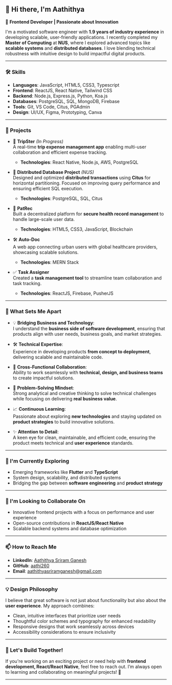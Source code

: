 ## 👋 Hi there, I'm Aathithya  

🚀 **Frontend Developer | Passionate about Innovation**  

I'm a motivated software engineer with **1.9 years of industry experience** in developing scalable, user-friendly applications. I recently completed my **Master of Computing** at **NUS**, where I explored advanced topics like **scalable systems** and **distributed databases**. I love blending technical robustness with intuitive design to build impactful digital products.

---

### 🛠️ Skills  

- **Languages**: JavaScript, HTML5, CSS3, Typescript  
- **Frontend**: ReactJS, React Native, Tailwind CSS  
- **Backend**: Node.js, Express.js, Python, Koa.js 
- **Databases**: PostgreSQL, SQL, MongoDB, Firebase  
- **Tools**: Git, VS Code, Citus, PGAdmin  
- **Design**: UI/UX, Figma, Prototyping, Canva  

---

### 🔧 Projects  

- 🚀 **TripSter** *(In Progress)*  
   A real-time **trip expense management app** enabling multi-user collaboration and efficient expense tracking.  
   - **Technologies**: React Native, Node.js, AWS, PostgreSQL  

- 🔄 **Distributed Database Project** *(NUS)*  
   Designed and optimized **distributed transactions** using **Citus** for horizontal partitioning. Focused on improving query performance and ensuring efficient SQL execution.  
   - **Technologies**: PostgreSQL, SQL, Citus  

- 🏥 **PatRec**  
   Built a decentralized platform for **secure health record management** to handle large-scale user data.  
   - **Technologies**: HTML5, CSS3, JavaScript, Blockchain  

- 🛠️ **Auto-Doc**  
   A web app connecting urban users with global healthcare providers, showcasing scalable solutions.  
   - **Technologies**: MERN Stack  

- ✅ **Task Assigner**  
   Created a **task management tool** to streamline team collaboration and task tracking.  
   - **Technologies**: ReactJS, Firebase, PusherJS  

---

### 🌟 What Sets Me Apart  

- 💡 **Bridging Business and Technology**:  
   I understand the **business side of software development**, ensuring that products align with user needs, business goals, and market strategies.  

- 🛠️ **Technical Expertise**:  
   Experience in developing products **from concept to deployment**, delivering scalable and maintainable code.  

- 🤝 **Cross-Functional Collaboration**:  
   Ability to work seamlessly with **technical, design, and business teams** to create impactful solutions.  

- 🎯 **Problem-Solving Mindset**:  
   Strong analytical and creative thinking to solve technical challenges while focusing on delivering **real business value**.  

- 📈 **Continuous Learning**:  
   Passionate about exploring **new technologies** and staying updated on **product strategies** to build innovative solutions.  

- ✨ **Attention to Detail**:  
   A keen eye for clean, maintainable, and efficient code, ensuring the product meets technical and **user experience** standards.  

---

### 🚀 I'm Currently Exploring  

- Emerging frameworks like **Flutter** and **TypeScript**  
- System design, scalability, and distributed systems  
- Bridging the gap between **software engineering** and **product strategy**  

---

### 🤝 I'm Looking to Collaborate On  

- Innovative frontend projects with a focus on performance and user experience  
- Open-source contributions in **ReactJS/React Native**  
- Scalable backend systems and database optimization  

---

### 📫 How to Reach Me  

- **LinkedIn**: [Aathithya Sriram Ganesh](https://www.linkedin.com/in/aathithya-sriram-ganesh) 
- **GitHub**: [aathi260](https://github.com/aathi260)  
- **Email**: [aathithyasriramganesh@gmail.com](mailto:aathithyasriramganesh@gmail.com)  

---

### 💡 Design Philosophy  

I believe that great software is not just about functionality but also about the **user experience**. My approach combines:  
- Clean, intuitive interfaces that prioritize user needs  
- Thoughtful color schemes and typography for enhanced readability  
- Responsive designs that work seamlessly across devices  
- Accessibility considerations to ensure inclusivity  

---

### 🚀 Let's Build Together!  

If you're working on an exciting project or need help with **frontend development, React/React Native**, feel free to reach out. I’m always open to learning and collaborating on meaningful projects! 🚀  

---

